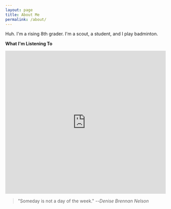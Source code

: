 ```yaml
---
layout: page
title: About Me
permalink: /about/
---
```


Huh. I'm a rising 8th grader. I'm a scout, a student, and I play badminton. 

**What I'm Listening To**
<iframe allow="autoplay *; encrypted-media *;" frameborder="0" height="450" style="width:100%;max-width:660px;overflow:hidden;background:transparent;" sandbox="allow-forms allow-popups allow-same-origin allow-scripts allow-storage-access-by-user-activation allow-top-navigation-by-user-activation" src="https://embed.music.apple.com/us/album/brick-by-brick-single/1527104336"></iframe>

> "Someday is not a day of the week." --*Denise Brennan Nelson*



